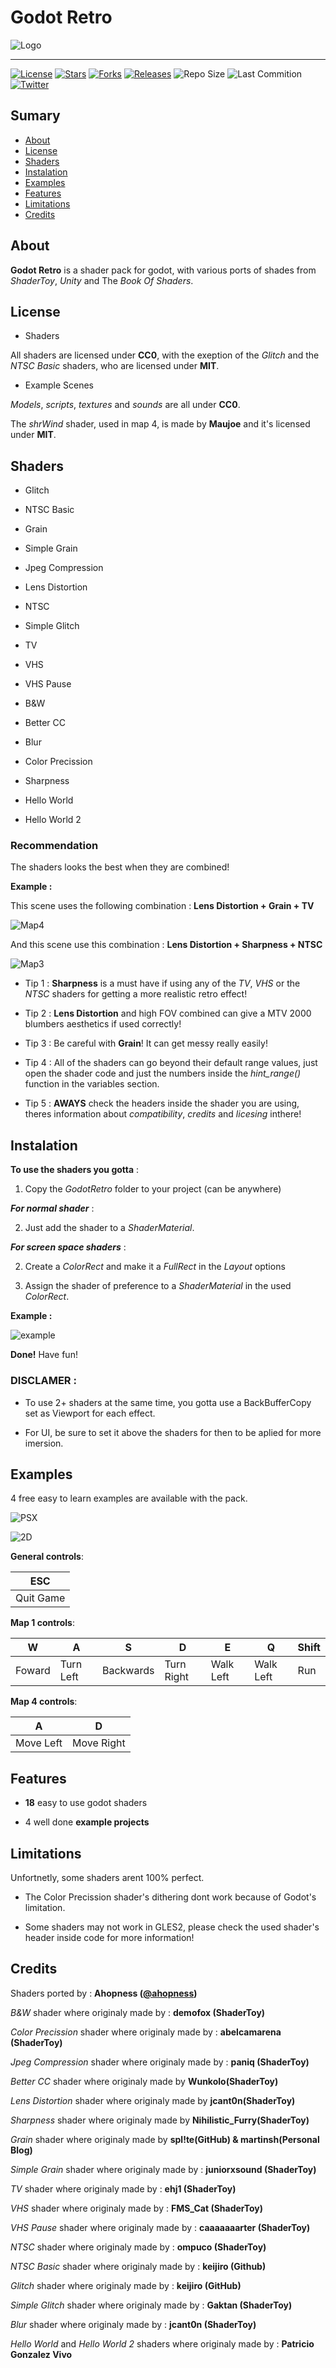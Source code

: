 # Godot Retro

![Logo](https://i.imgur.com/shnmTe5.png "Logo")

- - - - - - -

[![License](https://img.shields.io/badge/license-CC0%20&%20MIT-b339e3?style=flat-square "License")](http://github.com/Ahopness/GodotRetro/blob/main/LICENSE "License")
[![Stars](https://img.shields.io/github/stars/Ahopness/GodotRetro?color=b339e3&style=flat-square "Stars")](http://github.com/Ahopness/GodotRetro/stargazers "Stars")
[![Forks](https://img.shields.io/github/forks/Ahopness/GodotRetro?color=b339e3&style=flat-square "Forks")](http://github.com/Ahopness/GodotRetro/network/member "Forks")
[![Releases](https://img.shields.io/badge/version-3.0.0-b339e3?style=flat-square "Releases")](http://github.com/Ahopness/GodotRetro/releases "Releases")
![Repo Size](https://img.shields.io/github/repo-size/Ahopness/GodotRetro?color=b339e3&style=flat-square "Repo Size")
![Last Commition](https://img.shields.io/github/last-commit/Ahopness/GodotRetro?color=b339e3&style=flat-square "Last Commition")
[![Twitter](https://img.shields.io/badge/Twitter-Ahopness-b339e3?style=flat-square "Twitter")](http://twitter.com/ahopness "Twitter")



## Sumary

* [About](#about)
* [License](#license)
* [Shaders](#shaders)
* [Instalation](#instalation)
* [Examples](#examples)
* [Features](#features)
* [Limitations](#limitations)
* [Credits](#credits)



## About

**Godot Retro** is a shader pack for godot, with various ports of shades from *ShaderToy*, *Unity* and The *Book Of Shaders*. 



## License

* Shaders

All shaders are licensed under **CC0**, with the exeption of the *Glitch* and the *NTSC Basic* shaders, who are licensed under **MIT**. 

* Example Scenes

*Models*, *scripts*, *textures* and *sounds* are all under **CC0**.

The *shrWind* shader, used in map 4, is made by **Maujoe** and it's licensed under **MIT**.



## Shaders

- Glitch

- NTSC Basic

- Grain

- Simple Grain

- Jpeg Compression

- Lens Distortion

- NTSC

- Simple Glitch

- TV

- VHS

- VHS Pause

- B&W

- Better CC

- Blur

- Color Precission

- Sharpness

- Hello World

- Hello World 2

### Recommendation

The shaders looks the best when they are combined!

**Example :**

This scene uses the following combination : **Lens Distortion + Grain + TV**

![Map4](https://user-images.githubusercontent.com/56614267/138868860-0a105613-279c-4918-84b1-a1208ad206f8.png)

And this scene use this combination : **Lens Distortion + Sharpness + NTSC**

![Map3](https://user-images.githubusercontent.com/56614267/138868037-8d0ec41a-9e59-47ec-9873-fc9a2ff014b9.gif)


- Tip 1 : **Sharpness** is a must have if using any of the *TV*, *VHS* or the *NTSC* shaders for getting a more realistic retro effect!

- Tip 2 : **Lens Distortion** and high FOV combined can give a MTV 2000 blumbers aesthetics if used correctly!

- Tip 3 : Be careful with **Grain**! It can get messy really easily!

- Tip 4 : All of the shaders can go beyond their default range values, just open the shader code and just the numbers inside the *hint_range()* function in the variables section.

- Tip 5 : **AWAYS** check the headers inside the shader you are using, theres information about *compatibility*, *credits* and *licesing* inthere!



## Instalation

**To use the shaders you gotta** :

1. Copy the *GodotRetro* folder to your project (can be anywhere)


***For normal shader*** :

2. Just add the shader to a *ShaderMaterial*.


***For screen space shaders*** :

2. Create a *ColorRect* and make it a *FullRect* in the *Layout* options

3. Assign the shader of preference to a *ShaderMaterial* in the used *ColorRect*.


**Example :**

![example](https://i.imgur.com/sSti5i8.png)


**Done!** Have fun!


### DISCLAMER :

- To use 2+ shaders at the same time, you gotta use a BackBufferCopy set as Viewport for each effect.

- For UI, be sure to set it above the shaders for then to be aplied for more imersion.



## Examples

4 free easy to learn examples are available with the pack.

![PSX](https://user-images.githubusercontent.com/56614267/138868105-6b24ea23-ba13-4160-b936-35a43f9993d5.gif)

![2D](https://user-images.githubusercontent.com/56614267/138868168-803a3cd0-82c9-4b83-8e1e-9bc614d5681c.png)

**General controls**:

|    ESC    |
|-----------|
| Quit Game |

**Map 1 controls**:

|    W   |     A     |     S     |     D      |     E     |     Q     | Shift |
|--------|-----------|-----------|------------|-----------|-----------|-------|
| Foward | Turn Left | Backwards | Turn Right | Walk Left | Walk Left |  Run  |

**Map 4 controls**:

|     A     |     D      |
|-----------|------------|
| Move Left | Move Right |



## Features

 - **18** easy to use godot shaders

 - 4 well done **example projects**



## Limitations

Unfortnetly, some shaders arent 100% perfect.

 - The Color Precission shader's dithering dont work because of Godot's limitation.

 - Some shaders may not work in GLES2, please check the used shader's header inside code for more information!



## Credits 

Shaders ported by : **Ahopness ([@ahopness](http://twitter.com/ahopness "My Twitter Account"))**

*B&W* shader where originaly made by : **demofox (ShaderToy)**

*Color Precission* shader where originaly made by : **abelcamarena (ShaderToy)**

*Jpeg Compression* shader where originaly made by : **paniq (ShaderToy)**

*Better CC* shader where originaly made by **Wunkolo(ShaderToy)**

*Lens Distortion* shader where originaly made by **jcant0n(ShaderToy)**

*Sharpness* shader where originaly made by **Nihilistic_Furry(ShaderToy)**

*Grain* shader where originaly made by **spl!te(GitHub) & martinsh(Personal Blog)**

*Simple Grain* shader where originaly made by : **juniorxsound (ShaderToy)**

*TV* shader where originaly made by : **ehj1 (ShaderToy)**

*VHS* shader where originaly made by : **FMS_Cat (ShaderToy)**

*VHS Pause* shader where originaly made by : **caaaaaaarter (ShaderToy)**

*NTSC* shader where originaly made by : **ompuco (ShaderToy)**

*NTSC Basic* shader where originaly made by : **keijiro (Github)**

*Glitch* shader where originaly made by : **keijiro (GitHub)**

*Simple Glitch* shader where originaly made by : **Gaktan (ShaderToy)**

*Blur* shader where originaly made by : **jcant0n (ShaderToy)**

*Hello World* and *Hello World 2* shaders where originaly made by : **Patricio Gonzalez Vivo** 
